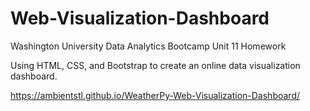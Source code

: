 # Web-Visualization-Dashboard
Washington University Data Analytics Bootcamp Unit 11 Homework

Using HTML, CSS, and Bootstrap to create an online data visualization dashboard.

https://ambientstl.github.io/WeatherPy-Web-Visualization-Dashboard/
